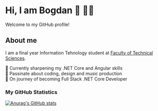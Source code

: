 # Hi, I am Bogdan :wave: 👨‍💻

Welcome to my GitHub profile! 

## About me

I am a final year Information Tehnology student at [Faculty of Technical Sciences](http://www.ftn.kg.ac.rs/). 

📘 Currently sharpening my .NET Core and Angular skills <br>
💙 Passinate about coding, design and music production <br>
🚀 On journey of becoming Full Stack .NET Core Developer

### My GitHub Statistics

[![Anurag's GitHub stats](https://github-readme-stats.vercel.app/api?username=bogdanm01&show_icons=true&theme=github_dark&hide=stars,issues)](https://github.com/anuraghazra/github-readme-stats)

